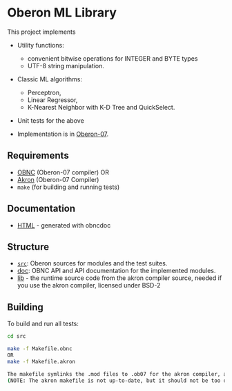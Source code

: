 # Oberon ML Library

This project implements

- Utility functions: 
   - convenient bitwise operations for INTEGER and BYTE types
   - UTF-8 string manipulation.
- Classic ML algorithms: 
   - Perceptron, 
   - Linear Regressor,
   - K-Nearest Neighbor with K-D Tree and QuickSelect.
- Unit tests for the above

- Implementation is in [Oberon-07](https://en.wikipedia.org/wiki/Oberon_(programming_language)). 

## Requirements

- [OBNC](https://miasap.se/obnc/) (Oberon-07 compiler) OR
- [Akron](https://github.com/AntKrotov/oberon-07-compiler) (Oberon-07 Compiler)
- `make` (for building and running tests)

## Documentation
 - [HTML](doc/api//html/index.html) - generated with obncdoc

## Structure

- [`src`](src/): Oberon sources for modules and the test suites.
- [doc](doc/): OBNC API and API documentation for the implemented modules.
- [lib](src/lib) - the runtime source code from the akron compiler source, needed if you use the akron compiler, licensed under BSD-2

## Building

To build and run all tests:

```sh
cd src

make -f Makefile.obnc
OR
make -f Makefile.akron

The makefile symlinks the .mod files to .ob07 for the akron compiler, as it accepts this extension only. 
(NOTE: The akron makefile is not up-to-date, but it should not be too difficult to adapt the changes).
```
